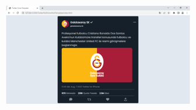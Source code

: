 ![This is an gif](./assets/Twitter%20Clone%20Template%20-%20Google%20Chrome%206.08.2022%2022_45_53.png)